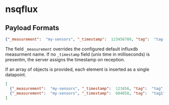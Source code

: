 # nsqflux

## Payload Formats
```json
{"_measurement":  "my-sensors", "_timestamp":  123456789, "tag":  "tag-value", "value":  555}
```
The field `_measurement` overrides the configured default influxdb measurment name.
If no `_timestamp` field (unix time in milliseconds) is presentm, the server assigns the timestamp on reception.

If an array of objects is provided, each element is inserted as a single datapoint. 
```json
[
  {"_measurement":  "my-sensors", "_timestamp":  123456, "tag":  "tag", "value":  123.2, "value2": 12},
  {"_measurement":  "my-sensors", "_timestamp":  684658, "tag":  "tag1", "value3":  555}
]
```
